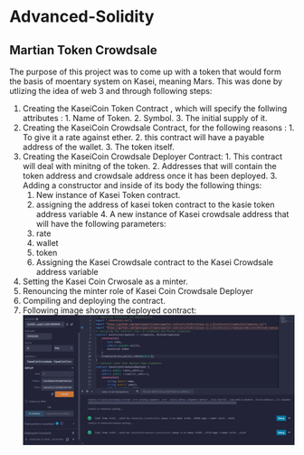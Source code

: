 # Advanced-Solidity
## Martian Token Crowdsale
The purpose of this project was to come up with a token that would form the basis of moentary system on Kasei, meaning Mars.
This was done by utlizing the idea of web 3 and through following steps:
  1. Creating the KaseiCoin Token Contract , which will specify the follwing attributes :
    1. Name of Token.
    2. Symbol.
    3. The initial supply of it.
  2. Creating the KaseiCoin Crowdsale Contract, for the following reasons :
    1. To give it a rate against ether.
    2. this contract will have a payable address of the wallet.
    3. The token itself.
  3. Creating the KaseiCoin Crowdsale Deployer Contract:
    1. This contract will deal with minitng of the token.
    2. Addresses that will contain the token address and crowdsale address once it has been deployed.
    3. Adding a constructor and inside of its body the following things:
      1. New instance of Kasei Token contract.
      2. assigning the address of kasei token contract to the kasie token address variable
    4. A new instance of Kasei crowdsale address that will have the following parameters:
      1. rate 
      2. wallet
      3. token
      4. Assigning the Kasei Crowdsale contract to the Kasei Crowdsale address variable
   5. Setting the Kasei Coin Crwosale as a minter.
   6. Renouncing the minter role of Kasei Coin Crowdsale Deployer
   7. Compiling and deploying the contract.
   8. Following image shows the deployed contract:
        ![Deployed Contract](Crowdsale.jpg)
